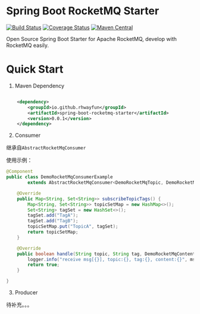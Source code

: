 # Spring Boot RocketMQ Starter
[![Build Status](https://travis-ci.org/rhwayfun/spring-boot-rocketmq-starter.svg?branch=master)](https://travis-ci.org/rhwayfun/spring-boot-rocketmq-starter)
[![Coverage Status](https://coveralls.io/repos/github/rhwayfun/spring-boot-rocketmq-starter/badge.svg?branch=master)](https://coveralls.io/github/rhwayfun/spring-boot-rocketmq-starter?branch=master)
[![Maven Central](https://maven-badges.herokuapp.com/maven-central/io.github.rhwayfun/spring-boot-rocketmq-starter/badge.svg)](https://maven-badges.herokuapp.com/maven-central/io.github.rhwayfun/spring-boot-rocketmq-starter/badge.svg)

Open Source Spring Boot Starter for Apache RocketMQ, develop with RocketMQ easily.

# Quick Start

1. Maven Dependency

```xml

    <dependency>
        <groupId>io.github.rhwayfun</groupId>
        <artifactId>spring-boot-rocketmq-starter</artifactId>
        <version>0.0.1</version>
    </dependency>

```

2. Consumer

继承自`AbstractRocketMqConsumer`

使用示例：

```java
@Component
public class DemoRocketMqConsumerExample
        extends AbstractRocketMqConsumer<DemoRocketMqTopic, DemoRocketMqTag, DemoRocketMqContent> {

    @Override
    public Map<String, Set<String>> subscribeTopicTags() {
        Map<String, Set<String>> topicSetMap = new HashMap<>();
        Set<String> tagSet = new HashSet<>();
        tagSet.add("TagA");
        tagSet.add("TagB");
        topicSetMap.put("TopicA", tagSet);
        return topicSetMap;
    }

    @Override
    public boolean handle(String topic, String tag, DemoRocketMqContent content, MessageExt msg) {
        logger.info("receive msg[{}], topic:{}, tag:{}, content:{}", msg, topic, tag, content);
        return true;
    }

}

```

3. Producer

待补充。。。
